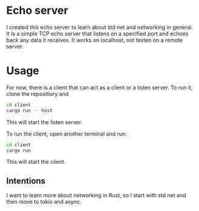 # Echo server
I created this echo server to learn about std net and networking in general. It is a simple TCP echo server that listens on a specified port and echoes back any data it receives. It works on localhost, not testen on a remote server.

# Usage
For now, there is a client that can act as a client or a listen server. To run it, clone the repositiory and
```bash
cd client
cargo run -- host
```
This will start the listen server.

To run the client, open another terminal and run:
```bash
cd client
cargo run
```
This will start the client.

## Intentions
I want to learn more about networking in Rust, so I start with std net and then move to tokio and async.
